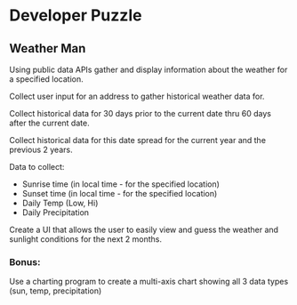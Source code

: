 # Developer Puzzle

## Weather Man

Using public data APIs gather and display information about the weather for a specified location.

Collect user input for an address to gather historical weather data for.

Collect historical data for 30 days prior to the current date thru 60 days after the current date.

Collect historical data for this date spread for the current year and the previous 2 years.

Data to collect:

* Sunrise time (in local time - for the specified location)
* Sunset time (in local time - for the specified location)
* Daily Temp (Low, Hi)
* Daily Precipitation

Create a UI that allows the user to easily view and guess the weather and sunlight
conditions for the next 2 months.

### Bonus:

Use a charting program to create a multi-axis chart showing all 3 data types (sun, temp, precipitation)
